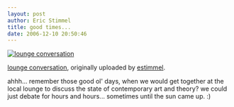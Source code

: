 ```yaml
---
layout: post
author: Eric Stimmel
title: good times...
date: 2006-12-10 20:50:46
--- 
```



[![lounge conversation][]][1]

[lounge conversation][1], originally uploaded by [estimmel][].

ahhh... remember those good ol' days, when we would get together at the local lounge to discuss the state of contemporary art and theory? we could just debate for hours and hours... sometimes until the sun came up. :)

  [lounge conversation]: http://static.flickr.com/128/319063513_2c4156d270.jpg
  [1]: http://www.flickr.com/photos/estimmel/319063513/
  [estimmel]: http://www.flickr.com/people/estimmel/


